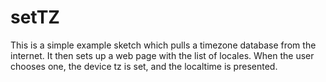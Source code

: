 # setTZ
This is a simple example sketch which pulls a timezone database from the internet.  It then sets up a web page with the list of locales.  When the user chooses one, the device tz is set, and the localtime is presented.
